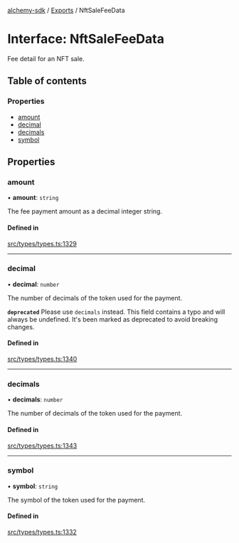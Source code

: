 [alchemy-sdk](../README.md) / [Exports](../modules.md) / NftSaleFeeData

# Interface: NftSaleFeeData

Fee detail for an NFT sale.

## Table of contents

### Properties

- [amount](NftSaleFeeData.md#amount)
- [decimal](NftSaleFeeData.md#decimal)
- [decimals](NftSaleFeeData.md#decimals)
- [symbol](NftSaleFeeData.md#symbol)

## Properties

### amount

• **amount**: `string`

The fee payment amount as a decimal integer string.

#### Defined in

[src/types/types.ts:1329](https://github.com/alchemyplatform/alchemy-sdk-js/blob/46e9716/src/types/types.ts#L1329)

___

### decimal

• **decimal**: `number`

The number of decimals of the token used for the payment.

**`deprecated`** Please use `decimals` instead. This field contains a typo
and will always be undefined. It's been marked as deprecated to avoid
breaking changes.

#### Defined in

[src/types/types.ts:1340](https://github.com/alchemyplatform/alchemy-sdk-js/blob/46e9716/src/types/types.ts#L1340)

___

### decimals

• **decimals**: `number`

The number of decimals of the token used for the payment.

#### Defined in

[src/types/types.ts:1343](https://github.com/alchemyplatform/alchemy-sdk-js/blob/46e9716/src/types/types.ts#L1343)

___

### symbol

• **symbol**: `string`

The symbol of the token used for the payment.

#### Defined in

[src/types/types.ts:1332](https://github.com/alchemyplatform/alchemy-sdk-js/blob/46e9716/src/types/types.ts#L1332)
